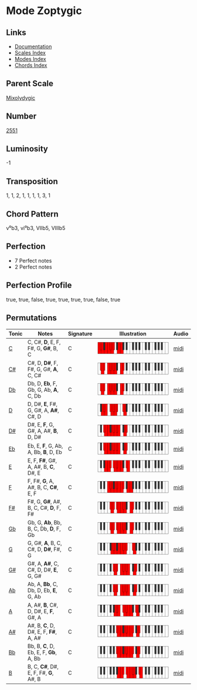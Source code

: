 # Mode Zoptygic

## Links

- [Documentation](README.md)
- [Scales Index](Scales.md)
- [Modes Index](Modes.md)
- [Chords Index](Chords.md)

## Parent Scale

[Mixolydygic](ScaleMixolydygic.md)

## Number

[2551](https://ianring.com/musictheory/scales/2551)

## Luminosity

-1

## Transposition

1, 1, 2, 1, 1, 1, 1, 3, 1

## Chord Pattern

v⁰b3, vi⁰b3, VIIb5, VIIIb5

## Perfection

- 7 Perfect notes
- 2 Perfect notes

## Perfection Profile

true, true, false, true, true, true, true, false, true

## Permutations

| Tonic | Notes | Signature | Illustration | Audio |
|-------|-------|-----------|--------------|-------|
| [C](ModeCNaturalZoptygic.md) | C, C#, **D**, E, F, F#, G, **G#**, B, C | C | ![CNaturalZoptygic](ModeCNaturalZoptygic.png) | [midi](https://github.com/edipermadi/music/blob/main/docs/ModeCNaturalZoptygic.mid?raw=true) |
| [C#](ModeCSharpZoptygic.md) | C#, D, **D#**, F, F#, G, G#, **A**, C, C# | C | ![CSharpZoptygic](ModeCSharpZoptygic.png) | [midi](https://github.com/edipermadi/music/blob/main/docs/ModeCSharpZoptygic.mid?raw=true) |
| [Db](ModeDFlatZoptygic.md) | Db, D, **Eb**, F, Gb, G, Ab, **A**, C, Db | C | ![DFlatZoptygic](ModeDFlatZoptygic.png) | [midi](https://github.com/edipermadi/music/blob/main/docs/ModeDFlatZoptygic.mid?raw=true) |
| [D](ModeDNaturalZoptygic.md) | D, D#, **E**, F#, G, G#, A, **A#**, C#, D | C | ![DNaturalZoptygic](ModeDNaturalZoptygic.png) | [midi](https://github.com/edipermadi/music/blob/main/docs/ModeDNaturalZoptygic.mid?raw=true) |
| [D#](ModeDSharpZoptygic.md) | D#, E, **F**, G, G#, A, A#, **B**, D, D# | C | ![DSharpZoptygic](ModeDSharpZoptygic.png) | [midi](https://github.com/edipermadi/music/blob/main/docs/ModeDSharpZoptygic.mid?raw=true) |
| [Eb](ModeEFlatZoptygic.md) | Eb, E, **F**, G, Ab, A, Bb, **B**, D, Eb | C | ![EFlatZoptygic](ModeEFlatZoptygic.png) | [midi](https://github.com/edipermadi/music/blob/main/docs/ModeEFlatZoptygic.mid?raw=true) |
| [E](ModeENaturalZoptygic.md) | E, F, **F#**, G#, A, A#, B, **C**, D#, E | C | ![ENaturalZoptygic](ModeENaturalZoptygic.png) | [midi](https://github.com/edipermadi/music/blob/main/docs/ModeENaturalZoptygic.mid?raw=true) |
| [F](ModeFNaturalZoptygic.md) | F, F#, **G**, A, A#, B, C, **C#**, E, F | C | ![FNaturalZoptygic](ModeFNaturalZoptygic.png) | [midi](https://github.com/edipermadi/music/blob/main/docs/ModeFNaturalZoptygic.mid?raw=true) |
| [F#](ModeFSharpZoptygic.md) | F#, G, **G#**, A#, B, C, C#, **D**, F, F# | C | ![FSharpZoptygic](ModeFSharpZoptygic.png) | [midi](https://github.com/edipermadi/music/blob/main/docs/ModeFSharpZoptygic.mid?raw=true) |
| [Gb](ModeGFlatZoptygic.md) | Gb, G, **Ab**, Bb, B, C, Db, **D**, F, Gb | C | ![GFlatZoptygic](ModeGFlatZoptygic.png) | [midi](https://github.com/edipermadi/music/blob/main/docs/ModeGFlatZoptygic.mid?raw=true) |
| [G](ModeGNaturalZoptygic.md) | G, G#, **A**, B, C, C#, D, **D#**, F#, G | C | ![GNaturalZoptygic](ModeGNaturalZoptygic.png) | [midi](https://github.com/edipermadi/music/blob/main/docs/ModeGNaturalZoptygic.mid?raw=true) |
| [G#](ModeGSharpZoptygic.md) | G#, A, **A#**, C, C#, D, D#, **E**, G, G# | C | ![GSharpZoptygic](ModeGSharpZoptygic.png) | [midi](https://github.com/edipermadi/music/blob/main/docs/ModeGSharpZoptygic.mid?raw=true) |
| [Ab](ModeAFlatZoptygic.md) | Ab, A, **Bb**, C, Db, D, Eb, **E**, G, Ab | C | ![AFlatZoptygic](ModeAFlatZoptygic.png) | [midi](https://github.com/edipermadi/music/blob/main/docs/ModeAFlatZoptygic.mid?raw=true) |
| [A](ModeANaturalZoptygic.md) | A, A#, **B**, C#, D, D#, E, **F**, G#, A | C | ![ANaturalZoptygic](ModeANaturalZoptygic.png) | [midi](https://github.com/edipermadi/music/blob/main/docs/ModeANaturalZoptygic.mid?raw=true) |
| [A#](ModeASharpZoptygic.md) | A#, B, **C**, D, D#, E, F, **F#**, A, A# | C | ![ASharpZoptygic](ModeASharpZoptygic.png) | [midi](https://github.com/edipermadi/music/blob/main/docs/ModeASharpZoptygic.mid?raw=true) |
| [Bb](ModeBFlatZoptygic.md) | Bb, B, **C**, D, Eb, E, F, **Gb**, A, Bb | C | ![BFlatZoptygic](ModeBFlatZoptygic.png) | [midi](https://github.com/edipermadi/music/blob/main/docs/ModeBFlatZoptygic.mid?raw=true) |
| [B](ModeBNaturalZoptygic.md) | B, C, **C#**, D#, E, F, F#, **G**, A#, B | C | ![BNaturalZoptygic](ModeBNaturalZoptygic.png) | [midi](https://github.com/edipermadi/music/blob/main/docs/ModeBNaturalZoptygic.mid?raw=true) |
